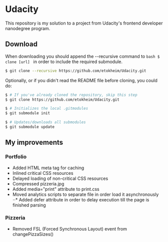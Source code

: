 # Udacity
This repository is my solution to a project from Udacity's frontend developer nanodegree program.

## Download
When downloading you should append the --recursive command to ```bash $ clone [url] ``` in order to include the required submodule.
```bash
$ git clone --recursive https://github.com/etokheim/Udacity.git
```

Optionally, or if you didn't read the README file before cloning, you could do:
```bash
$ # If you've already cloned the repository, skip this step
$ git clone https://github.com/etokheim/Udacity.git

$ # Initializes the local .gitmodules
$ git submodule init

$ # Updates/downloads all submodules
$ git submodule update
```

## My improvements

### Portfolio
- Added HTML meta tag for caching
- Inlined critical CSS resources
- Delayed loading of non-critical CSS resources
- Compressed pizzeria.jpg
- Added media="print" attribute to print.css
- Moved analytics scripts to separate file in order load it asynchronously
	⋅⋅* Added defer attribute in order to delay execution till the page is finished parsing

### Pizzeria
- Removed FSL (Forced Synchronous Layout) event from changePizzaSizes()